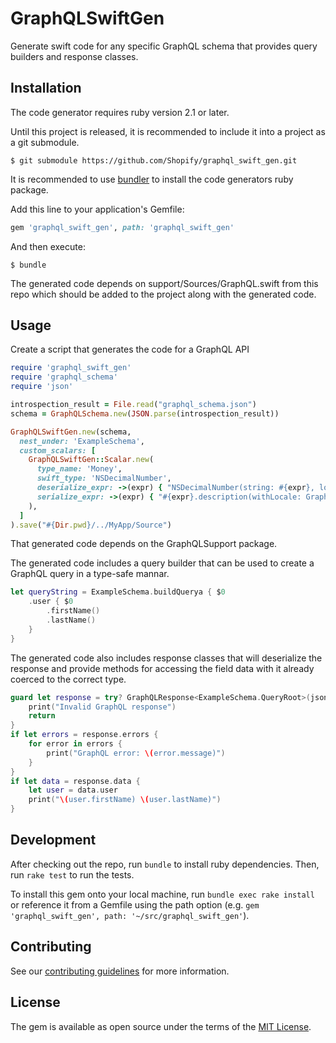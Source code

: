 # GraphQLSwiftGen

Generate swift code for any specific GraphQL schema that provides
query builders and response classes.

## Installation

The code generator requires ruby version 2.1 or later.

Until this project is released, it is recommended to include it into
a project as a git submodule.

    $ git submodule https://github.com/Shopify/graphql_swift_gen.git

It is recommended to use [bundler](http://bundler.io/) to install
the code generators ruby package.

Add this line to your application's Gemfile:

```ruby
gem 'graphql_swift_gen', path: 'graphql_swift_gen'
```

And then execute:

    $ bundle

The generated code depends on support/Sources/GraphQL.swift from
this repo which should be added to the project along with the
generated code.

## Usage

Create a script that generates the code for a GraphQL API

```ruby
require 'graphql_swift_gen'
require 'graphql_schema'
require 'json'

introspection_result = File.read("graphql_schema.json")
schema = GraphQLSchema.new(JSON.parse(introspection_result))

GraphQLSwiftGen.new(schema,
  nest_under: 'ExampleSchema',
  custom_scalars: [
    GraphQLSwiftGen::Scalar.new(
      type_name: 'Money',
      swift_type: 'NSDecimalNumber',
      deserialize_expr: ->(expr) { "NSDecimalNumber(string: #{expr}, locale: GraphQL.posixLocale)" },
      serialize_expr: ->(expr) { "#{expr}.description(withLocale: GraphQL.posixLocale)" },
    ),
  ]
).save("#{Dir.pwd}/../MyApp/Source")
```

That generated code depends on the GraphQLSupport package.

The generated code includes a query builder that can be used to
create a GraphQL query in a type-safe mannar.

```swift
let queryString = ExampleSchema.buildQuerya { $0
    .user { $0
        .firstName()
        .lastName()
    }
}
```

The generated code also includes response classes that will deserialize the response
and provide methods for accessing the field data with it already coerced to the
correct type.

```swift
guard let response = try? GraphQLResponse<ExampleSchema.QueryRoot>(jsonData: response) else {
    print("Invalid GraphQL response")
    return
}
if let errors = response.errors {
    for error in errors {
        print("GraphQL error: \(error.message)")
    }
}
if let data = response.data {
    let user = data.user
    print("\(user.firstName) \(user.lastName)")
}
```

## Development

After checking out the repo, run `bundle` to install ruby dependencies.
Then, run `rake test` to run the tests.

To install this gem onto your local machine, run `bundle exec rake
install` or reference it from a Gemfile using the path option
(e.g. `gem 'graphql_swift_gen', path: '~/src/graphql_swift_gen'`).

## Contributing

See our [contributing guidelines](CONTRIBUTING.md) for more information.

## License

The gem is available as open source under the terms of the
[MIT License](http://opensource.org/licenses/MIT).
